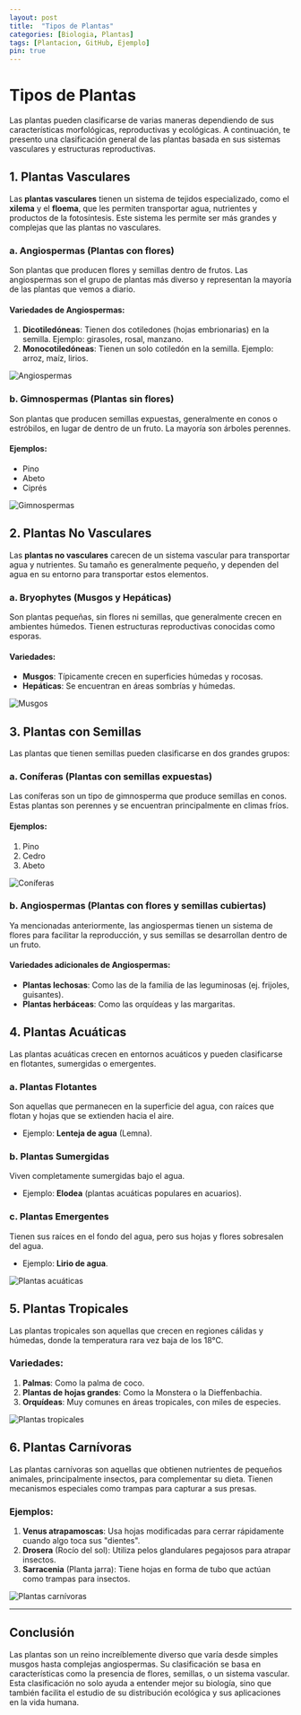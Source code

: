 ```yaml
---
layout: post
title:  "Tipos de Plantas"
categories: [Biologia, Plantas]
tags: [Plantacion, GitHub, Ejemplo]
pin: true
---
```


# Tipos de Plantas <fas fa-info-circle>

Las plantas pueden clasificarse de varias maneras dependiendo de sus características morfológicas, reproductivas y ecológicas. A continuación, te presento una clasificación general de las plantas basada en sus sistemas vasculares y estructuras reproductivas.

## 1. Plantas Vasculares

Las **plantas vasculares** tienen un sistema de tejidos especializado, como el **xilema** y el **floema**, que les permiten transportar agua, nutrientes y productos de la fotosíntesis. Este sistema les permite ser más grandes y complejas que las plantas no vasculares.

### a. **Angiospermas** (Plantas con flores)

Son plantas que producen flores y semillas dentro de frutos. Las angiospermas son el grupo de plantas más diverso y representan la mayoría de las plantas que vemos a diario. 

#### Variedades de Angiospermas:
1. **Dicotiledóneas**: Tienen dos cotiledones (hojas embrionarias) en la semilla. Ejemplo: girasoles, rosal, manzano.
2. **Monocotiledóneas**: Tienen un solo cotiledón en la semilla. Ejemplo: arroz, maíz, lirios.

![Angiospermas](https://www.google.com/search?q=angiospermas&tbm=isch&ved=2ahUKEwi4kpnxgozoAhVqzDgGHb3VBe4Q2-cCegQIABAA&oq=angiospermas&gs_lcp=CgNpbWcQAzIFCAAQgAQyBQgAEIAEMgUIABCABDIFCAAQgAQyBQgAEIAEMgUIABCABDIFCAAQgAQyBQgAEIAEOgoIABBHENYEELADOgoIABCKBRCwAxBD)

### b. **Gimnospermas** (Plantas sin flores)

Son plantas que producen semillas expuestas, generalmente en conos o estróbilos, en lugar de dentro de un fruto. La mayoría son árboles perennes.

#### Ejemplos:
- Pino
- Abeto
- Ciprés

![Gimnospermas](https://www.google.com/search?q=gimnospermas&tbm=isch&ved=2ahUKEwjV9a2Fh4zoAhUMt1kFHRdxAvkQ2-cCegQIABAA&oq=gimnospermas&gs_lcp=CgNpbWcQAzIFCAAQgAQyBQgAEIAEMgUIABCABDIFCAAQgAQyBQgAEIAEMgUIABCABDIFCAAQgAQyBQgAEIAEOgoIABBHENYEELADOgoIABCKBRCwAxBD)

## 2. Plantas No Vasculares

Las **plantas no vasculares** carecen de un sistema vascular para transportar agua y nutrientes. Su tamaño es generalmente pequeño, y dependen del agua en su entorno para transportar estos elementos.

### a. **Bryophytes** (Musgos y Hepáticas)

Son plantas pequeñas, sin flores ni semillas, que generalmente crecen en ambientes húmedos. Tienen estructuras reproductivas conocidas como esporas.

#### Variedades:
- **Musgos**: Típicamente crecen en superficies húmedas y rocosas.
- **Hepáticas**: Se encuentran en áreas sombrías y húmedas.

![Musgos](https://www.google.com/search?q=musgos&tbm=isch&ved=2ahUKEwjeo_zYh4zoAhXOyDgGHU37CCwQ2-cCegQIABAA)

## 3. Plantas con Semillas

Las plantas que tienen semillas pueden clasificarse en dos grandes grupos:

### a. **Coníferas** (Plantas con semillas expuestas)

Las coníferas son un tipo de gimnosperma que produce semillas en conos. Estas plantas son perennes y se encuentran principalmente en climas fríos.

#### Ejemplos:
1. Pino
2. Cedro
3. Abeto

![Coníferas](https://www.google.com/search?q=coniferas&tbm=isch&ved=2ahUKEwi52tGfiYzoAhUMt1kFHRdYB1QQ2-cCegQIABAA)

### b. **Angiospermas** (Plantas con flores y semillas cubiertas)

Ya mencionadas anteriormente, las angiospermas tienen un sistema de flores para facilitar la reproducción, y sus semillas se desarrollan dentro de un fruto.

#### Variedades adicionales de Angiospermas:
- **Plantas lechosas**: Como las de la familia de las leguminosas (ej. frijoles, guisantes).
- **Plantas herbáceas**: Como las orquídeas y las margaritas.

## 4. Plantas Acuáticas

Las plantas acuáticas crecen en entornos acuáticos y pueden clasificarse en flotantes, sumergidas o emergentes.

### a. **Plantas Flotantes**
Son aquellas que permanecen en la superficie del agua, con raíces que flotan y hojas que se extienden hacia el aire.
- Ejemplo: **Lenteja de agua** (Lemna).

### b. **Plantas Sumergidas**
Viven completamente sumergidas bajo el agua.
- Ejemplo: **Elodea** (plantas acuáticas populares en acuarios).

### c. **Plantas Emergentes**
Tienen sus raíces en el fondo del agua, pero sus hojas y flores sobresalen del agua.
- Ejemplo: **Lirio de agua**.

![Plantas acuáticas](https://www.google.com/search?q=plantas+acuáticas&tbm=isch&ved=2ahUKEwiAlc3ti4zoAhVjzDgGHXqvBbQQ2-cCegQIABAA)

## 5. Plantas Tropicales

Las plantas tropicales son aquellas que crecen en regiones cálidas y húmedas, donde la temperatura rara vez baja de los 18°C. 

### Variedades:
1. **Palmas**: Como la palma de coco.
2. **Plantas de hojas grandes**: Como la Monstera o la Dieffenbachia.
3. **Orquídeas**: Muy comunes en áreas tropicales, con miles de especies.

![Plantas tropicales](https://www.google.com/search?q=plantas+tropicales&tbm=isch&ved=2ahUKEwjPpKqDhYzoAhXh9DgGHfsoD8QQ2-cCegQIABAA)

## 6. Plantas Carnívoras

Las plantas carnívoras son aquellas que obtienen nutrientes de pequeños animales, principalmente insectos, para complementar su dieta. Tienen mecanismos especiales como trampas para capturar a sus presas.

### Ejemplos:
1. **Venus atrapamoscas**: Usa hojas modificadas para cerrar rápidamente cuando algo toca sus "dientes".
2. **Drosera** (Rocío del sol): Utiliza pelos glandulares pegajosos para atrapar insectos.
3. **Sarracenia** (Planta jarra): Tiene hojas en forma de tubo que actúan como trampas para insectos.

![Plantas carnívoras](https://www.google.com/search?q=plantas+car%C3%B1ivoras&tbm=isch&ved=2ahUKEwj7rNO0h4zoAhXq2DgGHX2ZBhIQ2-cCegQIABAA)

---

## Conclusión

Las plantas son un reino increíblemente diverso que varía desde simples musgos hasta complejas angiospermas. Su clasificación se basa en características como la presencia de flores, semillas, o un sistema vascular. Esta clasificación no solo ayuda a entender mejor su biología, sino que también facilita el estudio de su distribución ecológica y sus aplicaciones en la vida humana.

